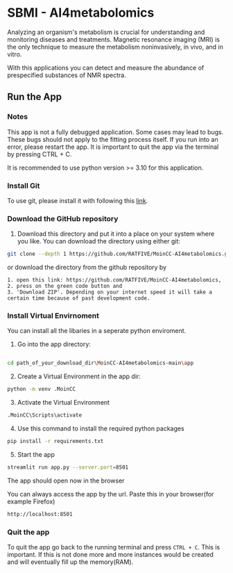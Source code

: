 # SBMI - AI4metabolomics

Analyzing an organism's metabolism is crucial for understanding and monitoring diseases and treatments. Magnetic resonance imaging (MRI) is the only technique to measure the metabolism noninvasively, in vivo, and in vitro.

With this applications you can detect and measure the abundance of prespecified substances of NMR spectra. 




## Run the App
### Notes
This app is not a fully debugged application. Some cases may lead to bugs. These bugs should not apply to the fitting process itself. If you run into an error, please restart the app. It is important to quit the app via the terminal by pressing CTRL + C.

It is recommended to use python version >= 3.10 for this application. 

### Install Git
To use git, please install it with following this [link](https://git-scm.com/downloads).


### Download the GitHub repository

1. Download this directory and put it into a place on your system where you like. You can download the directory using either git:

```bash
git clone --depth 1 https://github.com/RATFIVE/MoinCC-AI4metabolomics.git
```
or download the directory from the github repository by  

    1. open this link: https://github.com/RATFIVE/MoinCC-AI4metabolomics,
    2. press on the green code button and 
    3. 'Download ZIP'. Depending on your internet speed it will take a certain time because of past development code.

### Install Virtual Envirnoment
You can install all the libaries in a seperate python enviroment.

1. Go into the app directory:

```bash

cd path_of_your_download_dir\MoinCC-AI4metabolomics-main\app
```


2. Create a Virtual Environment in the app dir:
```bash
python -m venv .MoinCC
```

3. Activate the Virtual Environment
```bash
.MoinCC\Scripts\activate
```

4. Use this command to install the required python packages

```bash
pip install -r requirements.txt
```


5. Start the app
```bash
streamlit run app.py --server.port=8501
```
The app should open now in the browser

You can always access the app by the url. Paste this in your browser(for example Firefox) 
```bash
http://localhost:8501
```

### Quit the app
To quit the app go back to the running terminal and press `CTRL + C`. This is important. If this is not done more and more instances would be created and will eventually fill up the memory(RAM). 
